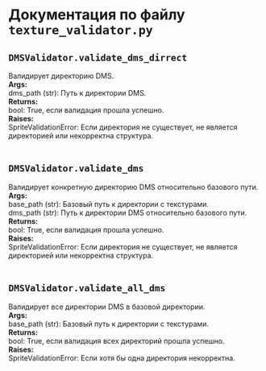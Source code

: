 # Документация по файлу `texture_validator.py`


## `DMSValidator.validate_dms_dirrect`<br>
Валидирует директорию DMS.<br>
**Args:**<br>
dms_path (str): Путь к директории DMS.<br>
**Returns:**<br>
bool: True, если валидация прошла успешно.<br>
**Raises:**<br>
SpriteValidationError: Если директория не существует, не является директорией или некорректна структура.<br>
<br>

## `DMSValidator.validate_dms`<br>
Валидирует конкретную директорию DMS относительно базового пути.<br>
**Args:**<br>
base_path (str): Базовый путь к директории с текстурами.<br>
dms_path (str): Путь к директории DMS относительно базового пути.<br>
**Returns:**<br>
bool: True, если валидация прошла успешно.<br>
**Raises:**<br>
SpriteValidationError: Если директория не существует, не является директорией или некорректна структура.<br>
<br>

## `DMSValidator.validate_all_dms`<br>
Валидирует все директории DMS в базовой директории.<br>
**Args:**<br>
base_path (str): Базовый путь к директории с текстурами.<br>
**Returns:**<br>
bool: True, если валидация всех директорий прошла успешно.<br>
**Raises:**<br>
SpriteValidationError: Если хотя бы одна директория некорректна.<br>
<br>

